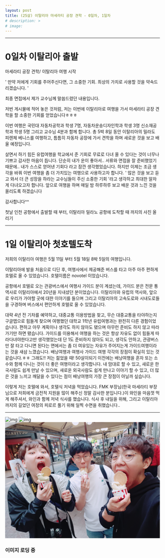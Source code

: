 ```yaml
---
layout: post
title: (25살) 이탈리아 마세라티 공장 견학 - 0일차, 1일차
# description: >
# image: 
---
```

 ***
 
# 0일차 이탈리아 출발

마세라티 공장 견학/ 이탈리아 여행 시작

' 만약 저에게 기회를 주어주신다면, 
그 소중한 기회. 최상의 가치로 사용할 것을 약속드리겠습니다. '

최종 면접에서 제가 교수님께 말씀드렸던 내용입니다. 

저번 게시물에 적어 놓은 것처럼, 저는 이번에 이탈리아로 여행을 가서
마세라티 공장 견학을 할 소중한 기회를 얻었습니다ㅎㅎㅎ

이번 여행은 국민대 자동차공학과 학생 7명, 자동차운송디자인학과 학생 3명
신소재공학과 학생 5명 그리고 교수님 4분과 함께 합니다. 
총 5박 8일 동안 이탈리아의 밀라도 피렌체 베니스를 여행하고,
틈틈히 자동차 공장에 가서 견학을 하며 새로운 것을 보고 배울 예정입니다.

살면서 하기 힘든 유럽여행을 학교에서 준 기회로 무료로 다녀 올 수 있다는 것이
너무나 기쁘고 감사한 마음이 듭니다. 단순히 내가 운이 좋아서.. 서류와 면접을 
잘 준비했었기 때문에.. 내가 스스로 얻어낸 기회다 라고 잠깐 생각했었습니다.
하지만 이제는 조금 생각을 바꿔 이번 여행을 좀 더 가치있는 여행으로 사용하고자 합니다.
' 많은 것을 보고 듣고 와서 더 큰 성장을 하라는 교수님들이 주신 소중한 기회 '라고
생각하고 최대한 알차게 다녀오고자 합니다. 앞으로 여행을 하며 매일 밤 하루하루
보고 배운 것과 느낀 것을 올리도록 하겠습니다

감사합니다^^ 

첫날 인천 공항에서 출발할 때 부터, 이탈리아 밀라노 공항에 도착할 때 까지의 사진 올리기



***

#  1일 이탈리아 첫호텔도착

저희의 이탈리아 여행은 5월 11일 부터 5월 18일 8박 5일의 여행입니다.

이탈리아에 발을 처음으로 디딘 후, 여행사에서 제공해준 버스를 타고
아주 아주 편하게 호텔로 올 수 있었습니다. 호텔이름은 novotel 이었습니다. 

공항에서 호텔로 오는 관광버스에서 여행사 가이드 분이 계셨는데, 
가이드 분은 전문 통역사로 이탈리아에서 20년을 지내셨던 분이었습니다. 
이탈리아와 유럽의 역사와, 앞으로 우리가 가야할 곳에 대한 이야기를 들으며
그리고 이탈리아의 고속도로와 시내도로들을 구경하며 버스에서 편안하게
호텔로 올 수 있었습니다.

대략 4년 전 기차를 예약하고, 대중교통 이용방법을 찾고, 무슨 대중교통을 타야하는지
구글맵으로 힘들게 찾으며 여행했던 대학교 1학년 유럽여행과는 완전히 다른 경험이었습니다. 
편하고 아무 계획이나 생각도 하지 않아도 됐으며 아무런 준비도 하지 않고 따라가기만 하면 됐습니다.
가이드를 이용해서 여행을 하는 것은 항상 자유도 없이 힘들게 따라다녀야한다고만 생각했었는데
단 1도 준비하지 않아도 되고, 생각도 안하고, 관광버스만 잘 타고 다니면 된다는 면에서는
좀 더 여유있는 자유가 주어지는게 가이드여행이라는 것을 새삼 느꼈습니다. 
배낭여행과 여행사 가이드 여행 각각의 장점이 확실히 있는 것 같습니다.ㅎㅎ
그래도!! 저는 젊었을 때! 50살이되기 이전에는 배낭여행을 혼자 또는 소수와 함께 다니는 것이 
더 좋은 여행이라고 생각합니다. 내 맘대로 할 수 있고, 새로운 한국사람도 쉽게 만날 수 있으며,
새로운 외국사람도 쉽게 만나고 이야기 할 수 있고, 더 많은 것을 느끼고 깨달을 수 있다는 점이 
배낭여행의 가장 큰 장점이 아닐까 싶습니다.

이렇게 저는 호텔에 와서, 호텔식 저녁을 먹었습니다.
FMK 부장님(한국 마세라티 부장님으로 저희에게 금전적 지원을 많이 해주신 정말 감사한 분입니다.)이
와인을 마음껏 먹게 해주셔서, 와인과 함께 저녁 식사를 했습니다.
식사 후 내일을 위해, 그리고 이탈리아까지의 길었던 여정의 피로르 풀기 위해 일찍 수면을 취했습니다..

***

![img](https://github.com/junha1125/Imgaes_For_GitBlog/blob/master/2020-04-16/mase_1.jpg?raw=true)
![img](https://github.com/junha1125/Imgaes_For_GitBlog/blob/master/2020-04-16/mase_2.jpg?raw=true)
![img](https://github.com/junha1125/Imgaes_For_GitBlog/blob/master/2020-04-16/mase_3.jpg?raw=true)

### 이미지 로딩 중